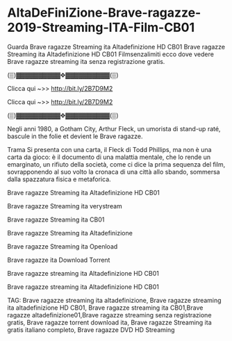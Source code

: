 # AltaDeFiniZione-Brave-ragazze-2019-Streaming-ITA-Film-CB01

Guarda Brave ragazze Streaming ita Altadefinizione HD CB01 Brave ragazze Streaming ita Altadefinizione HD CB01 Filmsenzalimiti ecco dove vedere Brave ragazze streaming ita senza registrazione gratis.

(▒)▓▓▓▓▓▓▓▓▓▓✥▓▓▓▓▓▓▓▓▓▓(▒)

Clicca qui ~>> http://bit.ly/2B7D9M2

Clicca qui ~>> http://bit.ly/2B7D9M2

(▒)▓▓▓▓▓▓▓▓▓▓✥▓▓▓▓▓▓▓▓▓▓(▒)

Negli anni 1980, a Gotham City, Arthur Fleck, un umorista di stand-up raté, bascule in the folie et devient le Brave ragazze.

Trama Si presenta con una carta, il Fleck di Todd Phillips, ma non è una carta da gioco: è il documento di una malattia mentale, che lo rende un emarginato, un rifiuto della società, come ci dice la prima sequenza del film, sovrapponendo al suo volto la cronaca di una città allo sbando, sommersa dalla spazzatura fisica e metaforica.

Brave ragazze Streaming ita Altadefinizione HD CB01

Brave ragazze Streaming ita verystream

Brave ragazze Streaming ita CB01

Brave ragazze Streaming ita Altadefinizione

Brave ragazze Streaming ita Openload

Brave ragazze ita Download Torrent

Brave ragazze streaming ita Altadefinizione HD CB01

Brave ragazze streaming ita Altadefinizione HD CB01

TAG: Brave ragazze streaming ita altadefinizione, Brave ragazze streaming ita altadefinizione HD CB01, Brave ragazze streaming ita CB01,Brave ragazze altadefinizione01,Brave ragazze streaming senza registrazione gratis, Brave ragazze torrent download ita, Brave ragazze Streaming ita gratis italiano completo, Brave ragazze DVD HD Streaming

